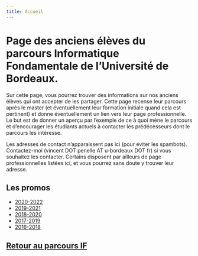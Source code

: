 ```yaml
---
title: Accueil
---
```


# Page des anciens élèves du parcours Informatique Fondamentale de l’Université de Bordeaux.

Sur cette page, vous pourrez trouver des informations sur nos anciens élèves qui ont accepter de les partager. Cette page recense leur parcours après le master (et éventuellement leur formation initiale quand cela est pertinent) et donne éventuellement un lien vers leur page professionnelle. Le but est de donner un aperçu par l’exemple de ce à quoi mène le parcours et d’encourager les étudiants actuels à contacter les prédécesseurs dont le parcours les intéresse. 

Les adresses de contact n’apparaissent pas ici (pour éviter les spambots). Contactez-moi (vincent DOT penelle AT u-bordeaux DOT fr) si vous souhaitez les contacter. Certains disposent par ailleurs de page professionnelles listées ici, et vous pourrez sans doute y trouver leur adresse.

## Les promos

* [2020-2022](2022/index.md)
* [2019-2021](2021/index.md)
* [2018-2020](2020/index.md)
* [2017-2019](2019/index.md)
* [2016-2018](2018/index.md)

## [Retour au parcours IF](https://masterinfo.emi.u-bordeaux.fr/wiki/doku.php?id=if)
